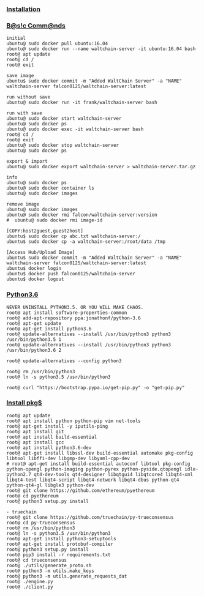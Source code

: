 ### [Installation](https://github.com/gustavkkk/blockchain/blob/master/Exchange/Docker.md#install-ubuntu)
### [B@s!c Comm@nds](https://hub.docker.com)
    initial
    ubuntu@ sudo docker pull ubuntu:16.04
    ubuntu@ sudo docker run --name waltchain-server -it ubuntu:16.04 bash
    root@ apt update
    root@ cd /
    root@ exit
    
    save image
    ubuntu$ sudo docker commit -m "Added WaltChain Server" -a "NAME" waltchain-server falcon0125/waltchain-server:latest
    
    run without save
    ubuntu@ sudo docker run -it frank/waltchain-server bash

    run with save
    ubuntu@ sudo docker start waltchain-server
    ubuntu@ sudo docker ps
    ubuntu@ sudo docker exec -it waltchain-server bash
    root@ cd /
    root@ exit
    ubuntu@ sudo docker stop waltchain-server
    ubuntu@ sudo docker ps

    export & import
    ubuntu@ sudo docker export waltchain-server > waltchain-server.tar.gz

    info
    ubuntu@ sudo docker ps
    ubuntu@ sudo docker container ls
    ubuntu@ sudo docker images
    
    remove image
    ubuntu@ sudo docker images
    ubuntu@ sudo docker rmi falcon/waltchain-server:version
    #  ubuntu@ sudo docker rmi image-id
    
    [COPY:host2guest,guest2host]
    ubuntu$ sudo docker cp abc.txt waltchain-server:/
    ubuntu$ sudo docker cp -a waltchain-server:/root/data /tmp
    
    [Access Hub/Upload Image]
    ubuntu$ sudo docker commit -m "Added WaltChain Server" -a "NAME" waltchain-server falcon0125/waltchain-server:latest
    ubuntu$ docker login
    ubuntu$ docker push falcon0125/waltchain-server
    ubuntu$ docker logout
### [Python3.6](http://ubuntuhandbook.org/index.php/2017/07/install-python-3-6-1-in-ubuntu-16-04-lts/)
    NEVER UNINSTALL PYTHON3.5. OR YOU WILL MAKE CHAOS.
    root@ apt install software-properties-common
    root@ add-apt-repository ppa:jonathonf/python-3.6
    root@ apt-get update
    root@ apt-get install python3.6
    root@ update-alternatives --install /usr/bin/python3 python3 /usr/bin/python3.5 1
    root@ update-alternatives --install /usr/bin/python3 python3 /usr/bin/python3.6 2
    
    root@ update-alternatives --config python3
    
    root@ rm /usr/bin/python3
    root@ ln -s python3.5 /usr/bin/python3
    
    root@ curl "https://bootstrap.pypa.io/get-pip.py" -o "get-pip.py" 
### [Install pkg$]()
    root@ apt update
    root@ apt install python python-pip vim net-tools
    root@ apt-get install -y iputils-ping
    root@ apt install git
    root@ apt install build-essential
    root@ apt install gcc
    root@ apt install python3.6-dev
    root@ apt-get install libssl-dev build-essential automake pkg-config libtool libffi-dev libgmp-dev libyaml-cpp-dev
    # root@ apt-get install build-essential autoconf libtool pkg-config python-opengl python-imaging python-pyrex python-pyside.qtopengl idle-python2.7 qt4-dev-tools qt4-designer libqtgui4 libqtcore4 libqt4-xml libqt4-test libqt4-script libqt4-network libqt4-dbus python-qt4 python-qt4-gl libgle3 python-dev
    root@ git clone https://github.com/ethereum/pyethereum
    root@ cd pyethereum
    root@ python3 setup.py install
        
    - truechain
    root@ git clone https://github.com/truechain/py-trueconsensus
    root@ cd py-trueconsensus
    root@ rm /usr/bin/python3
    root@ ln -s python3.5 /usr/bin/python3
    root@ apt-get install python3-setuptools
    root@ apt-get install protobuf-compiler
    root@ python3 setup.py install
    root@ pip3 install -r requirements.txt
    root@ cd trueconsensus
    root@ ./utils/generate_proto.sh
    root@ python3 -m utils.make_keys
    root@ python3 -m utils.generate_requests_dat
    root@ ./engine.py
    root@ ./client.py
    
    
